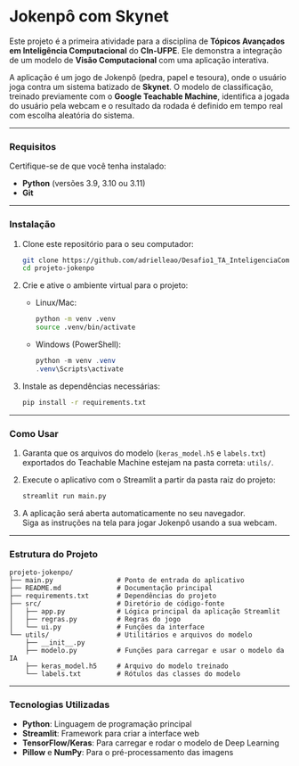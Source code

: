 # Jokenpô com Skynet  

Este projeto é a primeira atividade para a disciplina de **Tópicos Avançados em Inteligência Computacional** do **CIn-UFPE**. Ele demonstra a integração de um modelo de **Visão Computacional** com uma aplicação interativa.

A aplicação é um jogo de Jokenpô (pedra, papel e tesoura), onde o usuário joga contra um sistema batizado de **Skynet**. O modelo de classificação, treinado previamente com o **Google Teachable Machine**, identifica a jogada do usuário pela webcam e o resultado da rodada é definido em tempo real com escolha aleatória do sistema.

---

### Requisitos

Certifique-se de que você tenha instalado:
- **Python** (versões 3.9, 3.10 ou 3.11)  
- **Git**

---

### Instalação

1. Clone este repositório para o seu computador:
    ```bash
    git clone https://github.com/adrielleao/Desafio1_TA_InteligenciaComputacional_CInUFPE.git
    cd projeto-jokenpo
    ```

2. Crie e ative o ambiente virtual para o projeto:  
   - Linux/Mac:
     ```bash
     python -m venv .venv
     source .venv/bin/activate
     ```
   - Windows (PowerShell):
     ```powershell
     python -m venv .venv
     .venv\Scripts\activate
     ```

3. Instale as dependências necessárias:
    ```bash
    pip install -r requirements.txt
    ```

---

### Como Usar

1. Garanta que os arquivos do modelo (`keras_model.h5` e `labels.txt`) exportados do Teachable Machine estejam na pasta correta: `utils/`.

2. Execute o aplicativo com o Streamlit a partir da pasta raiz do projeto:
    ```bash
    streamlit run main.py
    ```

3. A aplicação será aberta automaticamente no seu navegador.  
   Siga as instruções na tela para jogar Jokenpô usando a sua webcam.

---

### Estrutura do Projeto

```text
projeto-jokenpo/
├── main.py                # Ponto de entrada do aplicativo
├── README.md              # Documentação principal
├── requirements.txt       # Dependências do projeto
├── src/                   # Diretório de código-fonte
│   ├── app.py             # Lógica principal da aplicação Streamlit
│   ├── regras.py          # Regras do jogo
│   └── ui.py              # Funções da interface
└── utils/                 # Utilitários e arquivos do modelo
    ├── __init__.py
    ├── modelo.py          # Funções para carregar e usar o modelo da IA
    ├── keras_model.h5     # Arquivo do modelo treinado
    └── labels.txt         # Rótulos das classes do modelo
```

---

### Tecnologias Utilizadas

- **Python**: Linguagem de programação principal  
- **Streamlit**: Framework para criar a interface web  
- **TensorFlow/Keras**: Para carregar e rodar o modelo de Deep Learning  
- **Pillow** e **NumPy**: Para o pré-processamento das imagens  

